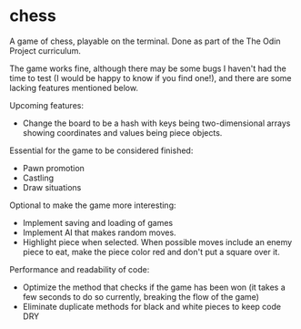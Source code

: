 # chess
A game of chess, playable on the terminal. Done as part of the The Odin Project curriculum.

The game works fine, although there may be some bugs I haven't had the time to test (I would be happy to know if you find one!), and there are some lacking features mentioned below.

Upcoming features:

  - Change the board to be a hash with keys being two-dimensional arrays showing coordinates and values being piece objects.
  
  Essential for the game to be considered finished:
  - Pawn promotion
  - Castling
  - Draw situations
  
  Optional to make the game more interesting:
  - Implement saving and loading of games
  - Implement AI that makes random moves.
  - Highlight piece when selected. When possible moves include an enemy piece to eat, make the piece color red and don't put a square over it.

  Performance and readability of code:
  - Optimize the method that checks if the game has been won (it takes a few seconds to do so currently, breaking the flow of the game)
  - Eliminate duplicate methods for black and white pieces to keep code DRY